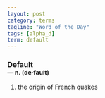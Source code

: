 ```yaml
---
layout: post
category: terms
tagline: "Word of the Day"
tags: [alpha_d]
term: default
---
```


<h3>Default<br/> <small>&mdash; n. (de<span>&middot;</span>fault)</small></h3>
<p><ol>
<li>the origin of French quakes</li>
</ol></p>
